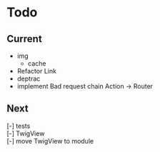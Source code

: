 # Todo

## Current

- img
  - cache
- Refactor Link  
- deptrac  
- implement Bad request chain Action -> Router

## Next

[-] tests  
    [-] TwigView  
[-] move TwigView to module  
